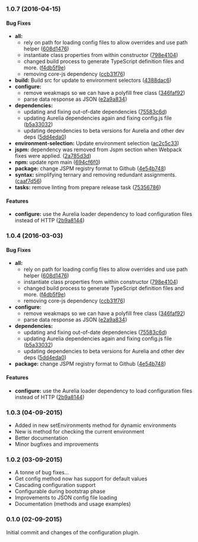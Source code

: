 ### 1.0.7 (2016-04-15)


#### Bug Fixes

* **all:**
  * rely on path for loading config files to allow overrides and use path helper ([608d1476](http://github.com/Vheissu/Aurelia-Configuration/commit/608d147664babba85753bc8e6844e500129a3f58))
  * instantiate class properties from within constructor ([798e4104](http://github.com/Vheissu/Aurelia-Configuration/commit/798e41047c18882588b753905e258b7d4c3d781d))
  * changed build process to generate TypeScript definition files and more. ([f4db5f9e](http://github.com/Vheissu/Aurelia-Configuration/commit/f4db5f9efbfb75dc0c5614d9429fa67b4162342c))
  * removing core-js dependency ([ccb31f76](http://github.com/Vheissu/Aurelia-Configuration/commit/ccb31f760cafffb9b177878f68fb90e975c66e7e))
* **build:** Build src for update to environment selectors ([4388dac6](http://github.com/Vheissu/Aurelia-Configuration/commit/4388dac6c4e6aefe12ff4edab04fbdee414f1845))
* **configure:**
  * remove weakmaps so we can have a polyfill free class ([346faf92](http://github.com/Vheissu/Aurelia-Configuration/commit/346faf92147cedd0d23634c8769283a4b8036d14))
  * parse data response as JSON ([e2a9a834](http://github.com/Vheissu/Aurelia-Configuration/commit/e2a9a834bee38099f83368b199ecfd0413209344))
* **dependencies:**
  * updating and fixing out-of-date dependencies ([75583c6d](http://github.com/Vheissu/Aurelia-Configuration/commit/75583c6d6e2257611e355757a5dd8bc6c7170959))
  * updating Aurelia dependencies again and fixing config.js file ([b5a33032](http://github.com/Vheissu/Aurelia-Configuration/commit/b5a33032b0b8732e2feb0fa787453e7e4bb4e7e6))
  * updating dependencies to beta versions for Aurelia and other dev deps ([5dd4eda0](http://github.com/Vheissu/Aurelia-Configuration/commit/5dd4eda009a64495a2ea33dede4f3ccd912ba4c7))
* **environment-selection:** Update environment selection ([ac2c5c33](http://github.com/Vheissu/Aurelia-Configuration/commit/ac2c5c332b0c0c676fc3667390447eb8b00643d2))
* **jspm:** dependency was removed from Jspm section when Webpack fixes were applied. ([2a785d3d](http://github.com/Vheissu/Aurelia-Configuration/commit/2a785d3dbfd4163a1b5b38b795bba1b6d86e693f))
* **npm:** update npm main ([694cf6f0](http://github.com/Vheissu/Aurelia-Configuration/commit/694cf6f004b25a41452ba98b58c7284c06dfeeef))
* **package:** change JSPM registry format to Github ([4e54b748](http://github.com/Vheissu/Aurelia-Configuration/commit/4e54b748a93c9619d8bd76b9c885c3a87d332dad))
* **syntax:** simplifying ternary and removing redundant assignments. ([caaf7d56](http://github.com/Vheissu/Aurelia-Configuration/commit/caaf7d564926a75714bec6c83c73d1200869a6d9))
* **tasks:** remove linting from prepare release task ([75356786](http://github.com/Vheissu/Aurelia-Configuration/commit/75356786a3801cb44ec3728af9fe56d3a2164bdd))


#### Features

* **configure:** use the Aurelia loader dependency to load configuration files instead of HTTP ([2b9a8144](http://github.com/Vheissu/Aurelia-Configuration/commit/2b9a81449f22f5a04b554ef61584fca42fbd44f7))


### 1.0.4 (2016-03-03)


#### Bug Fixes

* **all:**
  * rely on path for loading config files to allow overrides and use path helper ([608d1476](http://github.com/Vheissu/Aurelia-Configuration/commit/608d147664babba85753bc8e6844e500129a3f58))
  * instantiate class properties from within constructor ([798e4104](http://github.com/Vheissu/Aurelia-Configuration/commit/798e41047c18882588b753905e258b7d4c3d781d))
  * changed build process to generate TypeScript definition files and more. ([f4db5f9e](http://github.com/Vheissu/Aurelia-Configuration/commit/f4db5f9efbfb75dc0c5614d9429fa67b4162342c))
  * removing core-js dependency ([ccb31f76](http://github.com/Vheissu/Aurelia-Configuration/commit/ccb31f760cafffb9b177878f68fb90e975c66e7e))
* **configure:**
  * remove weakmaps so we can have a polyfill free class ([346faf92](http://github.com/Vheissu/Aurelia-Configuration/commit/346faf92147cedd0d23634c8769283a4b8036d14))
  * parse data response as JSON ([e2a9a834](http://github.com/Vheissu/Aurelia-Configuration/commit/e2a9a834bee38099f83368b199ecfd0413209344))
* **dependencies:**
  * updating and fixing out-of-date dependencies ([75583c6d](http://github.com/Vheissu/Aurelia-Configuration/commit/75583c6d6e2257611e355757a5dd8bc6c7170959))
  * updating Aurelia dependencies again and fixing config.js file ([b5a33032](http://github.com/Vheissu/Aurelia-Configuration/commit/b5a33032b0b8732e2feb0fa787453e7e4bb4e7e6))
  * updating dependencies to beta versions for Aurelia and other dev deps ([5dd4eda0](http://github.com/Vheissu/Aurelia-Configuration/commit/5dd4eda009a64495a2ea33dede4f3ccd912ba4c7))
* **package:** change JSPM registry format to Github ([4e54b748](http://github.com/Vheissu/Aurelia-Configuration/commit/4e54b748a93c9619d8bd76b9c885c3a87d332dad))


#### Features

* **configure:** use the Aurelia loader dependency to load configuration files instead of HTTP ([2b9a8144](http://github.com/Vheissu/Aurelia-Configuration/commit/2b9a81449f22f5a04b554ef61584fca42fbd44f7))


### 1.0.3 (04-09-2015)
* Added in new setEnvironments method for dynamic environments
* New is method for checking the current environment
* Better documentation
* Minor bugfixes and improvements

### 1.0.2 (03-09-2015)
* A tonne of bug fixes...
* Get config method now has support for default values
* Cascading configuration support
* Configurable during bootstrap phase
* Improvements to JSON config file loading
* Documentation (methods and usage examples)

### 0.1.0 (02-09-2015)
Initial commit and changes of the configuration plugin.
